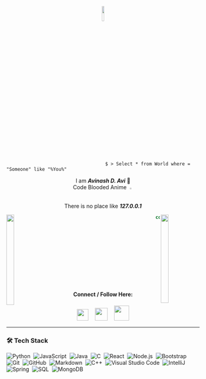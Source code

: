 <p align="center"><img src="https://monophy.com/media/QTfX9Ejfra3ZmNxh6B/monophy.gif" width="10%" align="center"></p>

                                        $ > Select * from World where = "Someone" like "%You%"
                                         
<p align="center">I am <b><i>Avinash D. Avi</i></b> 👒<br>Code Blooded Anime <img src="https://www.pngkit.com/png/full/49-496473_image-library-download-hackers-face-mask-graphics-on.png" width=1% hspace="4px" /><br> There is no place like <b><i>127.0.0.1</i></b></p>

<img align="left" src="https://steamuserimages-a.akamaihd.net/ugc/1758063017992709035/10E1E915FEC8D22D4EAB1D83A60D0580AEA6C3A3/?imw=268&imh=268&ima=fit&impolicy=Letterbox&imcolor=%23000000&letterbox=true" width="20%" height="235px"> <img src="https://coolbackgrounds.io/images/backgrounds/white/pure-white-background-85a2a7fd.jpg" width="56%" height="2px" align="left"> <img align="right" src="https://c.tenor.com/I0P0YpdSxVEAAAAC/luffy-monkey-d-luffy.gif" width="20%" height="230px">  

```javascript
const me = {
    pronouns: ["he", "him"],
    routes: ["Analyst @ EXL", 
                 "SDE @ PayPal", ...],
    likes: ["programming", "football"],
    funFact: [There are 10 types of people
              Those who understand binary & Those who don't :)
              ]
              
    };
```

<br><img src="https://coolbackgrounds.io/images/backgrounds/white/pure-white-background-85a2a7fd.jpg" width="100%" height="2px" align="left"/>

<div align="center">
<h4>Connect / Follow Here:</h4>
  <a href="https://linkedin.com/in/4vk" target="blank"><img src = "https://cdn-icons-png.flaticon.com/512/174/174857.png" width="30px" /></a> <a href="https://www.hackthebox.eu/profile/470218" ><img src="https://yt3.ggpht.com/ytc/AKedOLRNscQU9ZqS-WvVLX1y47YiTCzTa6WqSJRt6GDVoQ=s900-c-k-c0x00ffffff-no-rj" width="33px" hspace="13px"/></a> <a href="https://codeforces.com/profile/4vk" ><img src="https://www.saashub.com/images/app/service_logos/175/r59iw60rtoxu/large.png" width="39px" /></a>
</div>

---

### 🛠 Tech Stack

![Python](https://img.shields.io/badge/-Python-05122A?style=flat&logo=python)&nbsp;
![JavaScript](https://img.shields.io/badge/-JavaScript-05122A?style=flat&logo=javascript)&nbsp;
![Java](https://img.shields.io/badge/-Java-05122A?style=flat&logo=Java&logoColor=FFA518)&nbsp;
![C](https://img.shields.io/badge/-C-05122A?style=flat&logo=C&logoColor=A8B9CC)&nbsp;
![React](https://img.shields.io/badge/-React-05122A?style=flat&logo=react)&nbsp;
![Node.js](https://img.shields.io/badge/-Node%20JS-05122A?style=flat&logo=node.js)&nbsp;
![Bootstrap](https://img.shields.io/badge/-Bootstrap-05122A?style=flat&logo=bootstrap&logoColor=563D7C)&nbsp;
![Git](https://img.shields.io/badge/-Git-05122A?style=flat&logo=git)&nbsp;
![GitHub](https://img.shields.io/badge/-GitHub-05122A?style=flat&logo=github)&nbsp;
![Markdown](https://img.shields.io/badge/-Markdown-05122A?style=flat&logo=markdown)&nbsp;
![C++](https://img.shields.io/badge/-C++-05122A?style=flat&logo=C%2B%2B&logoColor=00599C)&nbsp;
![Visual Studio Code](https://img.shields.io/badge/-Visual%20Studio%20Code-05122A?style=flat&logo=visual-studio-code&logoColor=007ACC)&nbsp;
![IntelliJ](https://img.shields.io/badge/-Intelli%20J-05122A?style=flat&logo=intellij-idea)&nbsp;
![Spring](https://img.shields.io/badge/-Spring-05122A?style=flat&logo=spring&logoColor=green)&nbsp;
![SQL](https://img.shields.io/badge/-MySql-05122A?style=flat&logo=mysql&logoColor=light-blue)&nbsp;
![MongoDB](https://img.shields.io/badge/-MongoDB-05122A?style=flat&logo=MongoDB&logoColor=green)
 
 <!---

### 🏆 GitHub Profile Trophy
<a href="https://github.com/ryo-ma/github-profile-trophy">
  <img width=800 src="https://github-profile-trophy.vercel.app/?username=Avinash997&column=8&theme=darkhub&no-frame=true&no-bg=true"/>
</a>
 <!-- ![GitHub Activity Graph](https://activity-graph.herokuapp.com/graph?username=Avinash997&theme=github) 

---

### ⚙️ &nbsp;GitHub Analytics

<p align="center">
<a href="https://github.com/Avinash997">
  <img width="500em" height="200em" src="https://github-readme-stats-eight-theta.vercel.app/api?username=Avinash997&show_icons=true&theme=algolia&include_all_commits=true&count_private=true"/>
  <img width="400em" height="200em" src="https://github-readme-stats-eight-theta.vercel.app/api/top-langs/?username=Avinash997&layout=compact&langs_count=10&theme=algolia"/>
</a>
</p>

<---
